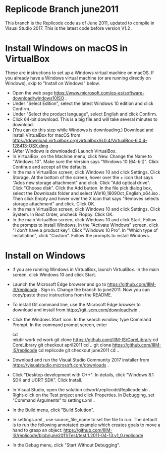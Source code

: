 Replicode Branch june2011
=========================

This branch is the Replicode code as of June 2011, updated to compile in Visual Studio 2017.
This is the latest code before version V1.2 .

Install Windows on macOS in VirtualBox
======================================

These are instructions to set up a Windows virtual machine on macOS. If you already have a
Windows virtual machine (or are running directly on Windows), skip to "Install on Windows" below.

* Open the web page https://www.microsoft.com/es-es/software-download/windows10ISO .
* Under "Select Edition", select the latest Windows 10 edition and click Confirm.
* Under "Select the product language", select English and click Confirm.
* Click 64-bit download. This is a big file and will take several minutes to download.
* (You can do this step while Windows is downloading.) Download and install VirtualBox for macOS from https://download.virtualbox.org/virtualbox/6.0.4/VirtualBox-6.0.4-128413-OSX.dmg .
* (After Windows is downloaded) Launch VirtualBox.
* In VirtualBox, on the Machine menu, click New. Change the Name to "Windows 10". Make sure the Version says "Windows 10 (64-bit)".  Click Continue and accept all the defaults.
* In the main VirtualBox screen, click Windows 10 and click Settings. Click Storage. At the bottom of the screen, hover over the + icon that says "Adds new storage attachment" and click. Click "Add optical drive". Click "Choose disk". Click the Add button. In the file pick dialog box, select the Downloads folder and select Win10_1809Oct_English_x64.iso . Then click Empty and hover over the X icon that says "Removes selects storage attachment" and click. Click OK.
* In the main VirtualBox screen, click Windows 10 and click Settings. Click System. In Boot Order, uncheck Floppy. Click OK.
* In the main VirtualBox screen, click Windows 10 and click Start. Follow the prompts to install Windows. In the "Activate Windows" screen, click "I don't have a product key". Click "Windows 10 Pro". In "Which type of installation", click "Custom". Follow the prompts to install Windows.

Install on Windows
==================

* If you are running Windows in VirtualBox, launch VirtualBox. In the main screen, click Windows 10 and click Start.
* Launch the Microsoft Edge browser and go to https://github.com/IIIM-IS/replicode . Sign in. Change the branch to june2011. Now you can copy/paste these instructions from the README. 
* To install Git command line, use the Microsoft Edge browser to download and install from https://git-scm.com/download/win .
* Click the Windows Start icon. In the search window, type Command Prompt. In the command prompt screen, enter



    cd \
    mkdir work
    cd work
    git clone https://github.com/IIIM-IS/CoreLibrary
    cd CoreLibrary
    git checkout april2011
    cd ..
    git clone https://github.com/IIIM-IS/replicode
    cd replicode
    git checkout june2011
    cd ..



* Download and run the Visual Studio Community 2017 installer from https://visualstudio.microsoft.com/downloads .
* Click "Desktop development with C++". In details, click "Windows 8.1 SDK and UCRT SDK". Click Install.
* In Visual Studio, open the solution c:\work\replicode\Replicode.sln . Right-click on the Test project and click Properties. In Debugging, set "Command Arguments" to settings.xml .
* In the Build menu, click "Build Solution".
* In settings.xml , use source_file_name to set the file to run. The default is to run the following annotated example which creates goals to move a hand to grasp an object: https://github.com/IIIM-IS/replicode/blob/june2011/Test/test.1.2011-04-13.v1_0.replicode
* In the Debug menu, click "Start Without Debugging".



